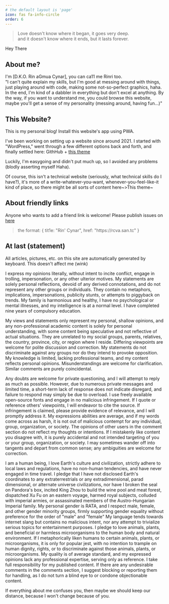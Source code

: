 ```yaml
---
# the default layout is 'page'
icon: fas fa-info-circle
order: 6
---
```


<blockquote>
        Love doesn't know where it began, it goes very deep.
        <br>
        and it doesn't know where it ends, but it lasts forever.
</blockquote>

Hey There

## About me?

I'm [D.K.O. Rin aGmua Cynar], you can ca11 me Rinri too.
<br>
"I can't quite explain my skills, but I'm good at messing around with things, just playing around with code, making some
not-so-perfect graphics, haha. In the end, I'm kind of a dabbler in everything but don't excel at anything. By the way,
if you want to understand me, you could browse this website, maybe you'll get a sense of my personality (messing around,
having fun...)"

## This Website?

This is my personal blog! Install this website's app using PWA.
<br>

I've been working on setting up a website since around 2021. I started with "WordPress," went through a few different
options back and forth, and finally settled here:
GithHub + [this theme](https://github.com/cotes2020/jekyll-theme-chirpy)
<br>

Luckily, I'm easygoing and didn't put much up, so I avoided any problems (blodly asserting myself Haha).
<br>

Of course, this isn't a technical website (seriously, what technical skills do I have?), it's more of a
write-whatever-you-want, whenever-you-feel-like-it kind of place, so there might be all sorts of content here~>This
theme~

## About friendly links

Anyone who wants to add a friend link is welcome! Please publish issues
on [here](https://github.com/RinCynar/rcva.san.tc)
  <blockquote>
  the format:
  {
  tit1e: "Rin' Cynar",
  href: "https://rcva.san.tc"
  }
  </blockquote>

## At last (statement)

All articles, pictures, etc. on this site are automatically generated by keyboard. This doesn't affect me (wink)
<br>

I express my opinions literally, without intent to incite conflict, engage in trolling, impersonation, or any other
ulterior motives. My statements are solely personal reflections, devoid of any derived connotations, and do not
represent any other groups or individuals. They contain no metaphors, implications, impersonations, publicity stunts, or
attempts to piggyback on trends. My family is harmonious and healthy, I have no psychological or mental illnesses, and
my intelligence is at a normal level. I have completed nine years of compulsory education.
<br>

My views and statements only represent my personal, shallow opinions, and any non-professional academic content is
solely for personal understanding, with some content being speculative and not reflective of actual situations. They are
unrelated to my social groups, parents, relatives, the country, province, city, or region where I reside. Differing
viewpoints are welcome for polite discussion and correction. My statements do not discriminate against any groups nor do
they intend to provoke opposition. My knowledge is limited, lacking professional teams, and my content reflects personal
opinions. Misunderstandings are welcome for clarification. Similar comments are purely coincidental.
<br>

Any doubts are welcome for private questioning, and I will attempt to reply as much as possible. However, due to
numerous private messages and limited time, a short-term lack of response does not indicate disregard, and failure to
respond may simply be due to overload. I use freely available open-source fonts and engage in no malicious infringement.
If I quote or reference others' viewpoints, I will endeavor to cite the source. If infringement is claimed, please
provide evidence of relevance, and I will promptly address it. My expressions abilities are average, and if my words
come across as harsh, it is not out of malicious contempt for any individual, group, organization, or society. The
opinions of other users in the comment section do not reflect my thoughts or intentions. If I mistakenly like content
you disagree with, it is purely accidental and not intended targeting of you or your group, organization, or society. I
may sometimes wander off into tangents and depart from common sense; any ambiguities are welcome for correction.
<br>

I am a human being, I love Earth's culture and civilization, strictly adhere to local laws and regulations, have no
non-human tendencies, and have never engaged in time travel. I pledge that I have not disclosed Earth's coordinates to
any extraterrestrials or any extradimensional, parad dimensional, or alternate universe civilizations, nor have I broken
the seal on Pandora's box, incited King Zhou to build the wine pool and meat forest, dispatched Xu Fu on an eastern
voyage, harmed royal subjects, colluded with imperial armies, or assassinated members of the Austro-Hungarian Imperial
family. My personal gender is RATA, and I respect male, female, and other gender minority groups, firmly supporting
gender equality without preference for the order of "male" and "female" My language tends towards internet slang but
contains no malicious intent, nor any attempt to trivialize serious topics for entertainment purposes. I pledge to love
animals, plants, and beneficial or harmless microorganisms to the human body and natural environment. If I
metaphorically liken humans to certain animals, plants, or microorganisms, it is only for popular jest, with no
intention to trample on human dignity, rights, or to discriminate against those animals, plants, or microorganisms. My
quality is of average standard, and my expressed opinions lack any professional expertise, serving only as reference. I
take full responsibility for my published content. If there are any undesirable comments in the comments section, I
suggest blocking or reporting them for handling, as I do not turn a blind eye to or condone objectionable content.
<br>

If everything about me confuses you, then maybe we should keep our distance, because I won't change because of you.